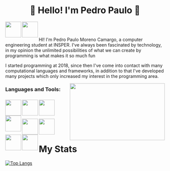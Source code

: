 <h1 align = "center">👋 Hello! I'm Pedro Paulo 👋</h1>

<a href="https://www.linkedin.com/in/pedro-paulo-moreno-camargo-93945a177?lipi=urn%3Ali%3Apage%3Ad_flagship3_profile_view_base_contact_details%3B46mJblmxTy6S7qZ3ydNs4Q%3D%3D" target="blank"><img align="left" src="https://cdn-icons-png.flaticon.com/512/3536/3536505.png" height="50"/></a>
<a href="https://www.instagram.com/pedro_camargo95/" target="blank"><img align="left" src="https://cdn-icons-png.flaticon.com/512/2111/2111463.png" height="50" /></a>
</br>
</br>

<p> HI! I'm Pedro Paulo Moreno Camargo, a computer engineering student at INSPER. I've always been fascinated by technology, in my opinion the unlimited possibilities of what we can create by programming is what makes it so much fun  </p>
<p>I started programming at 2018, since then I've come into contact with many computational languages and frameworks, in addition to that I've developed many projects which only increased my interest in the programming area.  </p>
<img align="right" src="https://media.tenor.com/YUzRkMOL-3EAAAAC/programming-computer-frog.gif" height="180" width = "300"/>

<h3>Languages and Tools: <h3> 
<img align = "left" src="https://cdn-icons-png.flaticon.com/512/5968/5968350.png" height="50"/>
<img align = "left" src="https://cdn-icons-png.flaticon.com/512/5968/5968267.png" height="50"/>
<img align = "left" src="https://cdn-icons-png.flaticon.com/512/919/919826.png" height="50"/>
<img align = "left"src="https://cdn-icons-png.flaticon.com/512/5968/5968292.png" height="50"/><br/><br/><br/>
<img  align = "left" src="https://cdn-icons-png.flaticon.com/512/1183/1183672.png" height="50"/>
<img  align = "left" src="https://cdn-icons-png.flaticon.com/512/226/226777.png" height="50"/>
<img  align = "left" src="https://cdn-icons-png.flaticon.com/512/2232/2232241.png" height="50"/>
<img  align = "left" src="https://cdn-icons-png.flaticon.com/512/4494/4494748.png" height="50"/>
</br>
</br>
 
<h1>My Stats</h1>

[![Top Langs](https://github-readme-stats.vercel.app/api/top-langs/?username=PedroPauloMorenoCamargo&layout=compact)](https://github.com/PedroPauloMorenoCamargo)

